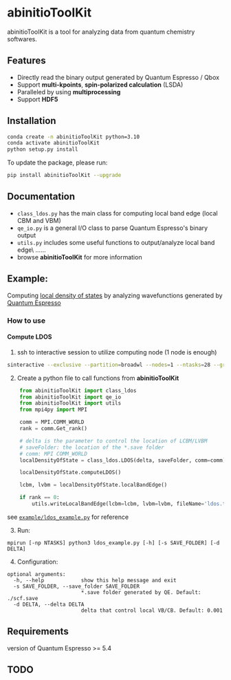 # abinitioToolKit

abinitioToolKit is a tool for analyzing data from quantum chemistry softwares.

## Features
* Directly read the binary output generated by Quantum Espresso / Qbox
* Support **multi-kpoints**, **spin-polarized calculation** (LSDA)
* Paralleled by using **multiprocessing**
* Support **HDF5**

## Installation
```bash
conda create -n abinitioToolKit python=3.10
conda activate abinitioToolKit
python setup.py install
```
To update the package, please run:
```bash
pip install abinitioToolKit --upgrade
```
## Documentation
* `class_ldos.py` has the main class for computing local band edge (local CBM and VBM)
* `qe_io.py` is a general I/O class to parse Quantum Espresso's binary output
* `utils.py` includes some useful functions to output/analyze local band edge\\
......
* browse **abinitioToolKit** for more information

## Example:

Computing [local density of states](https://en.wikipedia.org/wiki/Density_of_states) by analyzing wavefunctions generated by [Quantum Espresso](https://www.quantum-espresso.org)

### How to use
#### Compute LDOS

1. ssh to interactive session to utilize computing node (1 node is enough)
```bash
sinteractive --exclusive --partition=broadwl --nodes=1 --ntasks=28 --gres=gpu:0 --time=2:00:00
```
2. Create a python file to call functions from **abinitioToolKit**
```python
    from abinitioToolKit import class_ldos
    from abinitioToolKit import qe_io
    from abinitioToolKit import utils
    from mpi4py import MPI

    comm = MPI.COMM_WORLD
    rank = comm.Get_rank()

    # delta is the parameter to control the location of LCBM/LVBM
    # saveFolder: the location of the *.save folder 
    # comm: MPI COMM_WORLD
    localDensityOfState = class_ldos.LDOS(delta, saveFolder, comm=comm)

    localDensityOfState.computeLDOS()

    lcbm, lvbm = localDensityOfState.localBandEdge()

    if rank == 0:
        utils.writeLocalBandEdge(lcbm=lcbm, lvbm=lvbm, fileName='ldos.txt')
```
see [`example/ldos_example.py`](./example/ldos_example.py) for reference

3. Run:
```
mpirun [-np NTASKS] python3 ldos_example.py [-h] [-s SAVE_FOLDER] [-d DELTA] 
```
4. Configuration:
```
optional arguments:
  -h, --help            show this help message and exit
  -s SAVE_FOLDER, --save_folder SAVE_FOLDER
                        *.save folder generated by QE. Default: ./scf.save
  -d DELTA, --delta DELTA
                        delta that control local VB/CB. Default: 0.001
```

## Requirements
version of Quantum Espresso >= 5.4

## TODO

